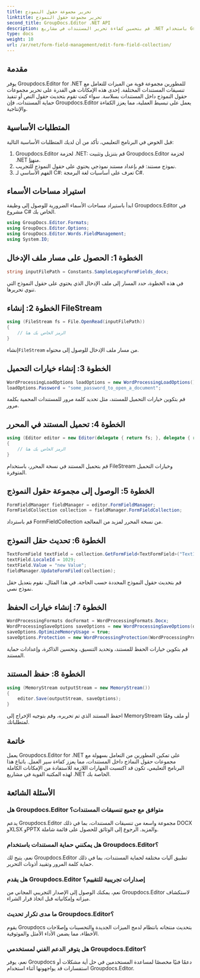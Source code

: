 ```yaml
---
title: تحرير مجموعة حقول النموذج
linktitle: تحرير مجموعة حقول النموذج
second_title: GroupDocs.Editor .NET API
description: قم بتحسين كفاءة تحرير المستندات في مشاريع .NET باستخدام Groupdocs.Editor. تعديل مجموعات حقول النموذج بسلاسة.
type: docs
weight: 10
url: /ar/net/form-field-management/edit-form-field-collection/
---
```

## مقدمة
يوفر Groupdocs.Editor for .NET للمطورين مجموعة قوية من الميزات للتعامل مع تنسيقات المستندات المختلفة. إحدى هذه الإمكانات هي القدرة على تحرير مجموعات حقول النموذج داخل المستندات بسلاسة. سواء كنت تقوم بتحديث حقول النص أو تنفيذ حماية المستندات، فإن Groupdocs.Editor يعمل على تبسيط العملية، مما يعزز الكفاءة والإنتاجية.
## المتطلبات الأساسية
قبل الخوض في البرنامج التعليمي، تأكد من أن لديك المتطلبات الأساسية التالية:
1.  Groupdocs.Editor لحزمة .NET: قم بتنزيل وتثبيت Groupdocs.Editor لحزمة .NET من[هنا](https://releases.groupdocs.com/editor/net/).
2. نموذج مستند: قم بإعداد مستند نموذجي يحتوي على حقول النموذج للتجريب.
3. الفهم الأساسي لـ C#: تعرف على أساسيات لغة البرمجة C#.

## استيراد مساحات الأسماء
ابدأ باستيراد مساحات الأسماء الضرورية للوصول إلى وظيفة Groupdocs.Editor في مشروع C# الخاص بك.
```csharp
using GroupDocs.Editor.Formats;
using GroupDocs.Editor.Options;
using GroupDocs.Editor.Words.FieldManagement;
using System.IO;
```
## الخطوة 1: الحصول على مسار ملف الإدخال
```csharp
string inputFilePath = Constants.SampleLegacyFormFields_docx;
```
في هذه الخطوة، حدد المسار إلى ملف الإدخال الذي يحتوي على حقول النموذج التي تنوي تحريرها.
## الخطوة 2: إنشاء FileStream
```csharp
using (FileStream fs = File.OpenRead(inputFilePath))
{
    // الرمز الخاص بك هنا
}
```
 إنشاء`FileStream` من مسار ملف الإدخال للوصول إلى محتواه.
## الخطوة 3: إنشاء خيارات التحميل
```csharp
WordProcessingLoadOptions loadOptions = new WordProcessingLoadOptions();
loadOptions.Password = "some_password_to_open_a_document";
```
قم بتكوين خيارات التحميل للمستند، مثل تحديد كلمة مرور للمستندات المحمية بكلمة مرور.
## الخطوة 4: تحميل المستند في المحرر
```csharp
using (Editor editor = new Editor(delegate { return fs; }, delegate { return loadOptions; }))
{
    // الرمز الخاص بك هنا
}
```
قم بتحميل المستند في نسخة المحرر، باستخدام FileStream وخيارات التحميل المتوفرة.
## الخطوة 5: الوصول إلى مجموعة حقول النموذج
```csharp
FormFieldManager fieldManager = editor.FormFieldManager;
FormFieldCollection collection = fieldManager.FormFieldCollection;
```
قم باسترداد FormFieldCollection من نسخة المحرر لمزيد من المعالجة.
## الخطوة 6: تحديث حقل النموذج
```csharp
TextFormField textField = collection.GetFormField<TextFormField>("Text1");
textField.LocaleId = 1029;
textField.Value = "new Value";
fieldManager.UpdateFormFiled(collection);
```
قم بتحديث حقول النموذج المحددة حسب الحاجة. في هذا المثال، نقوم بتعديل حقل نموذج نصي.
## الخطوة 7: إنشاء خيارات الحفظ
```csharp
WordProcessingFormats docFormat = WordProcessingFormats.Docx;
WordProcessingSaveOptions saveOptions = new WordProcessingSaveOptions(docFormat);
saveOptions.OptimizeMemoryUsage = true;
saveOptions.Protection = new WordProcessingProtection(WordProcessingProtectionType.AllowOnlyFormFields, "write_password");
```
قم بتكوين خيارات الحفظ للمستند، وتحديد التنسيق، وتحسين الذاكرة، وإعدادات حماية المستند.
## الخطوة 8: حفظ المستند
```csharp
using (MemoryStream outputStream = new MemoryStream())
{
    editor.Save(outputStream, saveOptions);
}
```
احفظ المستند الذي تم تحريره، وقم بتوجيه الإخراج إلى MemoryStream أو ملف وفقًا لمتطلباتك.

## خاتمة
يعمل Groupdocs.Editor for .NET على تمكين المطورين من التعامل بسهولة مع مجموعات حقول النماذج داخل المستندات، مما يعزز كفاءة سير العمل. باتباع هذا البرنامج التعليمي، تكون قد اكتسبت المهارات اللازمة للاستفادة من الإمكانات الكاملة لهذه المكتبة القوية في مشاريع .NET الخاصة بك.

## الأسئلة الشائعة
### هل Groupdocs.Editor متوافق مع جميع تنسيقات المستندات؟
يدعم Groupdocs.Editor مجموعة واسعة من تنسيقات المستندات، بما في ذلك DOCX وXLSX وPPTX والمزيد. الرجوع إلى الوثائق للحصول على قائمة شاملة.
### هل يمكنني حماية المستندات باستخدام Groupdocs.Editor؟
نعم، يتيح لك Groupdocs.Editor تطبيق آليات مختلفة لحماية المستندات، بما في ذلك حماية كلمة المرور وتقييد أذونات التحرير.
### هل يقدم Groupdocs.Editor إصدارات تجريبية للتقييم؟
نعم، يمكنك الوصول إلى الإصدار التجريبي المجاني من Groupdocs.Editor لاستكشاف ميزاته وإمكانياته قبل اتخاذ قرار الشراء.
### ما مدى تكرار تحديث Groupdocs.Editor؟
يقوم Groupdocs بتحديث منتجاته بانتظام لدمج الميزات الجديدة والتحسينات وإصلاحات الأخطاء، مما يضمن الأداء الأمثل والموثوقية.
### هل يتوفر الدعم الفني لمستخدمي Groupdocs.Editor؟
نعم، يوفر Groupdocs دعمًا فنيًا مخصصًا لمساعدة المستخدمين في حل أية مشكلات أو استفسارات قد يواجهونها أثناء استخدام Groupdocs.Editor.